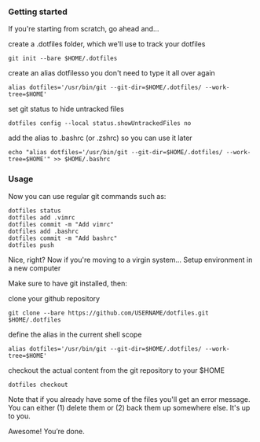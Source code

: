 ### Getting started ###

If you're starting from scratch, go ahead and…

create a .dotfiles folder, which we'll use to track your dotfiles

	git init --bare $HOME/.dotfiles

create an alias dotfilesso you don't need to type it all over again

	alias dotfiles='/usr/bin/git --git-dir=$HOME/.dotfiles/ --work-tree=$HOME'

set git status to hide untracked files

	dotfiles config --local status.showUntrackedFiles no

add the alias to .bashrc (or .zshrc) so you can use it later

	echo "alias dotfiles='/usr/bin/git --git-dir=$HOME/.dotfiles/ --work-tree=$HOME'" >> $HOME/.bashrc

### Usage ###

Now you can use regular git commands such as:

	dotfiles status
	dotfiles add .vimrc
	dotfiles commit -m "Add vimrc"
	dotfiles add .bashrc
	dotfiles commit -m "Add bashrc"
	dotfiles push

Nice, right? Now if you're moving to a virgin system…
Setup environment in a new computer

Make sure to have git installed, then:

clone your github repository

	git clone --bare https://github.com/USERNAME/dotfiles.git $HOME/.dotfiles

define the alias in the current shell scope

	alias dotfiles='/usr/bin/git --git-dir=$HOME/.dotfiles/ --work-tree=$HOME'

checkout the actual content from the git repository to your $HOME

	dotfiles checkout

Note that if you already have some of the files you'll get an error message. You can either (1) delete them or (2) back them up somewhere else. It's up to you.

Awesome! You’re done.
